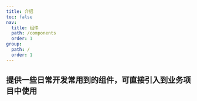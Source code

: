 ```yaml
---
title: 介绍
toc: false
nav:
  title: 组件
  path: /components
  order: 1
group:
  path: /
  order: 1
---
```


## 提供一些日常开发常用到的组件，可直接引入到业务项目中使用
